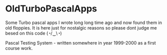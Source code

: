 # OldTurboPascalApps
Some Turbo pascal apps I wrote long long time ago and now found them in old floppies.
It is here just for nostalgic reasons so please dont judge me besed on this code (◔/‿\◔)

Pascal Testing System - written somewhere in year 1999-2000 as a first course work.

